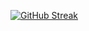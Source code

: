 


[![GitHub Streak](http://github-readme-streak-stats.herokuapp.com?user=aryandgandhi&theme=dark&background=000000&starting_year=2023)](https://git.io/streak-stats)
